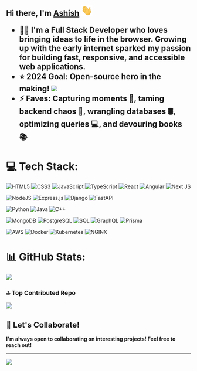 <h2 align="left">Hi there, I'm <a href="https://www.linkedin.com/in/asto" target="_blank" rel="noopener noreferrer">Ashish</a> <img src="https://raw.githubusercontent.com/ABSphreak/ABSphreak/master/gifs/Hi.gif" height="30" />

- 👨‍💻 I'm a **Full Stack Developer** who loves bringing ideas to life in the browser. Growing up with the early internet sparked my passion for building fast, responsive, and accessible web applications.
- ⭐ 2024 Goal: Open-source hero in the making! <img src="https://media.giphy.com/media/WUlplcMpOCEmTGBtBW/giphy.gif" width="30">
- ⚡ Faves: Capturing moments 📸, taming backend chaos 🐛, wrangling databases 🛢️, optimizing queries 💻, and devouring books 📚

# 💻 Tech Stack:

![HTML5](https://img.shields.io/badge/html5-%23E34F26.svg?style=for-the-badge&logo=html5&logoColor=white)
![CSS3](https://img.shields.io/badge/css3-%231572B6.svg?style=for-the-badge&logo=css3&logoColor=white)
![JavaScript](https://img.shields.io/badge/javascript-%23323330.svg?style=for-the-badge&logo=javascript&logoColor=%23F7DF1E)
![TypeScript](https://img.shields.io/badge/typescript-%23007ACC.svg?style=for-the-badge&logo=typescript&logoColor=white)
![React](https://img.shields.io/badge/react-%2320232a.svg?style=for-the-badge&logo=react&logoColor=%2361DAFB)
![Angular](https://img.shields.io/badge/angular-%23DD0031.svg?style=for-the-badge&logo=angular&logoColor=white)
![Next JS](https://img.shields.io/badge/Next-black?style=for-the-badge&logo=next.js&logoColor=white)

![NodeJS](https://img.shields.io/badge/node.js-6DA55F?style=for-the-badge&logo=node.js&logoColor=white)
![Express.js](https://img.shields.io/badge/express.js-%23404d59.svg?style=for-the-badge&logo=express&logoColor=%2361DAFB)
![Django](https://img.shields.io/badge/django-%23092E20.svg?style=for-the-badge&logo=django&logoColor=white)
![FastAPI](https://img.shields.io/badge/fastapi-%2300C7B7.svg?style=for-the-badge&logo=fastapi&logoColor=white)

![Python](https://img.shields.io/badge/python-%233776AB.svg?style=for-the-badge&logo=python&logoColor=white)
![Java](https://img.shields.io/badge/java-%23ED8B00.svg?style=for-the-badge&logo=java&logoColor=white)
![C++](https://img.shields.io/badge/C%2B%2B-%2300599C.svg?style=for-the-badge&logo=c%2B%2B&logoColor=white)

![MongoDB](https://img.shields.io/badge/MongoDB-%234ea94b.svg?style=for-the-badge&logo=mongodb&logoColor=white)
![PostgreSQL](https://img.shields.io/badge/postgresql-%23336791.svg?style=for-the-badge&logo=postgresql&logoColor=white)
![SQL](https://img.shields.io/badge/sql-%2307405e.svg?style=for-the-badge&logo=amazon-dynamodb&logoColor=white)
![GraphQL](https://img.shields.io/badge/graphql-%23E10098.svg?style=for-the-badge&logo=graphql&logoColor=white)
![Prisma](https://img.shields.io/badge/prisma-2D3748?style=for-the-badge&logo=prisma&logoColor=white)

![AWS](https://img.shields.io/badge/AWS-%23FF9900.svg?style=for-the-badge&logo=amazon-aws&logoColor=white)
![Docker](https://img.shields.io/badge/docker-%230db7ed.svg?style=for-the-badge&logo=docker&logoColor=white)
![Kubernetes](https://img.shields.io/badge/kubernetes-%23326ce5.svg?style=for-the-badge&logo=kubernetes&logoColor=white)
![NGINX](https://img.shields.io/badge/nginx-%23009639.svg?style=for-the-badge&logo=nginx&logoColor=white)


# 📊 GitHub Stats:

![](https://github-readme-streak-stats.herokuapp.com/?user=ashishstomar&theme=radical&hide_border=false)

### 🔝 Top Contributed Repo

![](https://github-contributor-stats.vercel.app/api?username=ashishstomar&limit=5&theme=tokyonight&combine_all_yearly_contributions=true)

## 🤝 Let's Collaborate!

**I'm always open to collaborating on interesting projects! Feel free to reach out!**

---

[![](https://visitcount.itsvg.in/api?id=ashishstomar&label=Profile%20Views&icon=5&pretty=false)](https://visitcount.itsvg.in)
